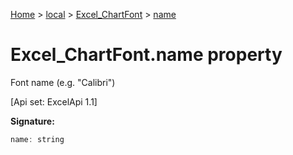 [Home](./index) &gt; [local](local.md) &gt; [Excel\_ChartFont](local.excel_chartfont.md) &gt; [name](local.excel_chartfont.name.md)

# Excel\_ChartFont.name property

Font name (e.g. "Calibri") 

 \[Api set: ExcelApi 1.1\]

**Signature:**
```javascript
name: string
```
